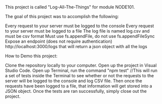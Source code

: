 This project is called "Log-All-The-Things" for module NODE101.

The goal of this project was to accomplish the following:

Every request to your server must be logged to the console
Every request to your server must be logged to a file
The log file is named log.csv and must be csv format
Must use fs.appendFile, do not use fs.appendFileSync
Expose an endpoint (does not require authentication) http://localhost:3000/logs that will return a json object with all the logs

How to Demo this project:

Clone the repository locally to your computer. Open up the project in Visual Studio Code. Open up Terminal, run the command "npm test" //This will run a set of tests inside the Terminal to see whether or not the requests to the server will be logged to the console and log CSV file. Then once the requests have been logged to a file, that information will get stored into a JSON object. Once the tests are ran successfully, simply close out the project.